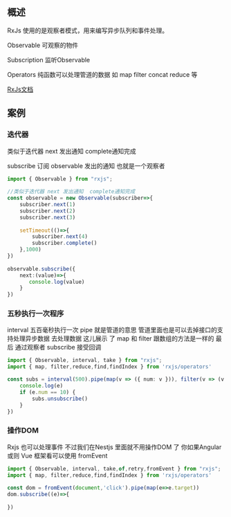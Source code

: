 
## 概述
RxJs 使用的是观察者模式，用来编写异步队列和事件处理。

Observable 可观察的物件

Subscription 监听Observable

Operators 纯函数可以处理管道的数据 如 map filter concat reduce 等


[RxJs文档](https://cn.rx.js.org/)

## 案例

### 迭代器

类似于迭代器 next 发出通知  complete通知完成

subscribe 订阅  observable  发出的通知 也就是一个观察者

```typescript
import { Observable } from "rxjs";
 
//类似于迭代器 next 发出通知  complete通知完成
const observable = new Observable(subscriber=>{
    subscriber.next(1)
    subscriber.next(2)
    subscriber.next(3)
 
    setTimeout(()=>{
        subscriber.next(4)
        subscriber.complete()
    },1000)
})
 
observable.subscribe({
    next:(value)=>{
       console.log(value)
    }
})
```

### 五秒执行一次程序

interval 五百毫秒执行一次 pipe 就是管道的意思 管道里面也是可以去掉接口的支持处理异步数据 去处理数据 这儿展示 了 map  和 filter 跟数组的方法是一样的  最后 通过观察者  subscribe 接受回调

```typescript
import { Observable, interval, take } from "rxjs";
import { map, filter,reduce,find,findIndex } from 'rxjs/operators'

const subs = interval(500).pipe(map(v => ({ num: v })), filter(v => (v.num % 2 == 0))).subscribe((e) => {
    console.log(e)
    if (e.num == 10) {
        subs.unsubscribe()
    }
})
```

### 操作DOM
Rxjs 也可以处理事件 不过我们在Nestjs 里面就不用操作DOM 了 你如果Angular 或则 Vue 框架看可以使用  fromEvent
```typescript
import { Observable, interval, take,of,retry,fromEvent } from "rxjs";
import { map, filter,reduce,find,findIndex } from 'rxjs/operators'
 
const dom = fromEvent(document,'click').pipe(map(e=>e.target))
dom.subscribe((e)=>{
 
})
```
